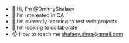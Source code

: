 - 👋 Hi, I’m @DmitriyShalaev
- 👀 I’m interested in QA
- 🌱 I’m currently learning to test web projects
- 💞️ I’m looking to collaborate
- 📫 How to reach me shalaev.dima@gmail.com

<!---
DmitriyShalaev/DmitriyShalaev is a ✨ special ✨ repository because its `README.md` (this file) appears on your GitHub profile.
You can click the Preview link to take a look at your changes.
--->
